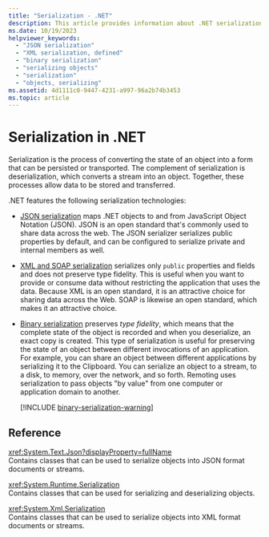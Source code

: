 ```yaml
---
title: "Serialization - .NET"
description: This article provides information about .NET serialization technologies, including binary serialization, XML and SOAP serialization, and JSON serialization.
ms.date: 10/19/2023
helpviewer_keywords:
  - "JSON serialization"
  - "XML serialization, defined"
  - "binary serialization"
  - "serializing objects"
  - "serialization"
  - "objects, serializing"
ms.assetid: 4d1111c0-9447-4231-a997-96a2b74b3453
ms.topic: article
---
```


# Serialization in .NET

Serialization is the process of converting the state of an object into a form that can be persisted or transported. The complement of serialization is deserialization, which converts a stream into an object. Together, these processes allow data to be stored and transferred.

.NET features the following serialization technologies:

- [JSON serialization](system-text-json/overview.md) maps .NET objects to and from JavaScript Object Notation (JSON). JSON is an open standard that's commonly used to share data across the web. The JSON serializer serializes public properties by default, and can be configured to serialize private and internal members as well.

- [XML and SOAP serialization](xml-and-soap-serialization.md) serializes only `public` properties and fields and does not preserve type fidelity. This is useful when you want to provide or consume data without restricting the application that uses the data. Because XML is an open standard, it is an attractive choice for sharing data across the Web. SOAP is likewise an open standard, which makes it an attractive choice.

- [Binary serialization](/previous-versions/dotnet/fundamentals/serialization/binary/binary-serialization) preserves *type fidelity*, which means that the complete state of the object is recorded and when you deserialize, an exact copy is created. This type of serialization is useful for preserving the state of an object between different invocations of an application. For example, you can share an object between different applications by serializing it to the Clipboard. You can serialize an object to a stream, to a disk, to memory, over the network, and so forth. Remoting uses serialization to pass objects "by value" from one computer or application domain to another.

  [!INCLUDE [binary-serialization-warning](../../../includes/binary-serialization-warning.md)]

## Reference

<xref:System.Text.Json?displayProperty=fullName>\
Contains classes that can be used to serialize objects into JSON format documents or streams.

<xref:System.Runtime.Serialization>\
Contains classes that can be used for serializing and deserializing objects.

<xref:System.Xml.Serialization>\
Contains classes that can be used to serialize objects into XML format documents or streams.
